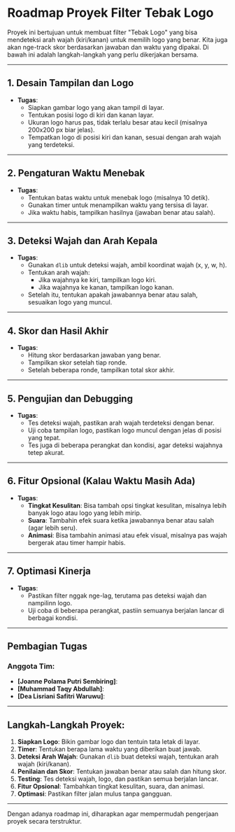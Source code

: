 # Roadmap Proyek Filter Tebak Logo

Proyek ini bertujuan untuk membuat filter "Tebak Logo" yang bisa mendeteksi arah wajah (kiri/kanan) untuk memilih logo yang benar. Kita juga akan nge-track skor berdasarkan jawaban dan waktu yang dipakai. Di bawah ini adalah langkah-langkah yang perlu dikerjakan bersama.

---

## 1. Desain Tampilan dan Logo

- **Tugas**:
  - Siapkan gambar logo yang akan tampil di layar.
  - Tentukan posisi logo di kiri dan kanan layar.
  - Ukuran logo harus pas, tidak terlalu besar atau kecil (misalnya 200x200 px biar jelas).
  - Tempatkan logo di posisi kiri dan kanan, sesuai dengan arah wajah yang terdeteksi.

---

## 2. Pengaturan Waktu Menebak

- **Tugas**:
  - Tentukan batas waktu untuk menebak logo (misalnya 10 detik).
  - Gunakan timer untuk menampilkan waktu yang tersisa di layar.
  - Jika waktu habis, tampilkan hasilnya (jawaban benar atau salah).

---

## 3. Deteksi Wajah dan Arah Kepala

- **Tugas**:
  - Gunakan `dlib` untuk deteksi wajah, ambil koordinat wajah (x, y, w, h).
  - Tentukan arah wajah: 
    - Jika wajahnya ke kiri, tampilkan logo kiri.
    - Jika wajahnya ke kanan, tampilkan logo kanan.
  - Setelah itu, tentukan apakah jawabannya benar atau salah, sesuaikan logo yang muncul.

---

## 4. Skor dan Hasil Akhir

- **Tugas**:
  - Hitung skor berdasarkan jawaban yang benar.
  - Tampilkan skor setelah tiap ronde.
  - Setelah beberapa ronde, tampilkan total skor akhir.

---

## 5. Pengujian dan Debugging

- **Tugas**:
  - Tes deteksi wajah, pastikan arah wajah terdeteksi dengan benar.
  - Uji coba tampilan logo, pastikan logo muncul dengan jelas di posisi yang tepat.
  - Tes juga di beberapa perangkat dan kondisi, agar deteksi wajahnya tetep akurat.

---

## 6. Fitur Opsional (Kalau Waktu Masih Ada)

- **Tugas**:
  - **Tingkat Kesulitan**: Bisa tambah opsi tingkat kesulitan, misalnya lebih banyak logo atau logo yang lebih mirip.
  - **Suara**: Tambahin efek suara ketika jawabannya benar atau salah (agar lebih seru).
  - **Animasi**: Bisa tambahin animasi atau efek visual, misalnya pas wajah bergerak atau timer hampir habis.

---

## 7. Optimasi Kinerja

- **Tugas**:
  - Pastikan filter nggak nge-lag, terutama pas deteksi wajah dan nampilinn logo.
  - Uji coba di beberapa perangkat, pastiin semuanya berjalan lancar di berbagai kondisi.

---

## Pembagian Tugas

### Anggota Tim:
- **[Joanne Polama Putri Sembiring]**:
- **[Muhammad Taqy Abdullah]**:
- **[Dea Lisriani Safitri Waruwu]**:

---

## Langkah-Langkah Proyek:

1. **Siapkan Logo**: Bikin gambar logo dan tentuin tata letak di layar.
2. **Timer**: Tentukan berapa lama waktu yang diberikan buat jawab.
3. **Deteksi Arah Wajah**: Gunakan `dlib` buat deteksi wajah, tentukan arah wajah (kiri/kanan).
4. **Penilaian dan Skor**: Tentukan jawaban benar atau salah dan hitung skor.
5. **Testing**: Tes deteksi wajah, logo, dan pastikan semua berjalan lancar.
6. **Fitur Opsional**: Tambahkan tingkat kesulitan, suara, dan animasi.
7. **Optimasi**: Pastikan filter jalan mulus tanpa gangguan.

---

Dengan adanya roadmap ini, diharapkan agar mempermudah pengerjaan proyek secara terstruktur.
